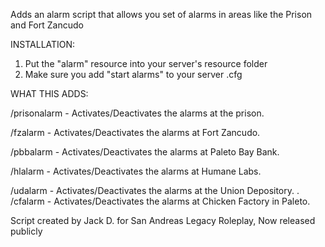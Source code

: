 Adds an alarm script that allows you set of alarms in areas like the Prison and Fort Zancudo

INSTALLATION:
1. Put the "alarm" resource into your server's resource folder
2. Make sure you add "start alarms" to your server .cfg


WHAT THIS ADDS:

/prisonalarm - Activates/Deactivates the alarms at the prison.

/fzalarm - Activates/Deactivates the alarms at Fort Zancudo.

/pbbalarm - Activates/Deactivates the alarms at Paleto Bay Bank.

/hlalarm - Activates/Deactivates the alarms at Humane Labs.

/udalarm - Activates/Deactivates the alarms at the Union Depository.
.
/cfalarm - Activates/Deactivates the alarms at Chicken Factory in Paleto.


Script created by Jack D. for San Andreas Legacy Roleplay, Now released publicly
